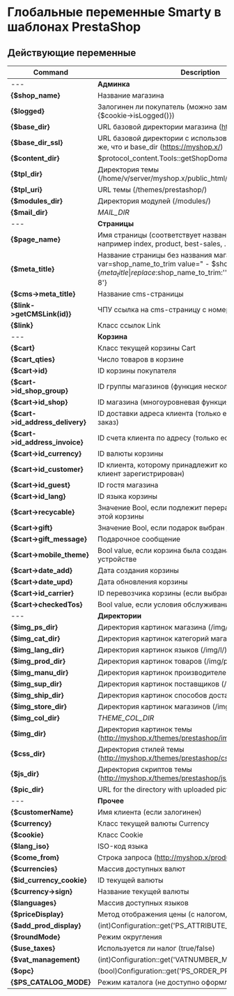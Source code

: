 Глобальные переменные Smarty в шаблонах PrestaShop
============

Действующие переменные
-------

| Command | Description |
| --- | --- |
| --- | **Админка** |
| **{$shop_name}** | Название магазина |
| **{$logged}** | Залогинен ли покупатель (можно заменить на {$cookie→isLogged()}) |
| **{$base_dir}** | URL базовой директории магазина (http://myshop.x/) |
| **{$base_dir_ssl}** | URL базовой директории c использованием SSL, иначе то же, что и base_dir (https://myshop.x/) |
| **{$content_dir}** | $protocol_content.Tools::getShopDomain().PS_BASE_URI |
| **{$tpl_dir}** | Директория темы (/home/v/server/myshop.x/public_html/themes/prestashop/) |
| **{$tpl_uri}** | URL темы (/themes/prestashop/) |
| **{$modules_dir}** | Директория модулей (/modules/) |
| **{$mail_dir}** | _MAIL_DIR_ |
| --- | **Страницы** |
| **{$page_name}** | Имя страницы (соответствует названию скрипта, например index, product, best-sales, …) |
| **{$meta_title}** | Название страницы без названия магазина  {assign var=shop_name_to_trim value=" - $shop_name"}  {$meta_title\|replace:$shop_name_to_trim:''\|escape:'htmlall':'UTF-8'} |
| **{$cms->meta_title}** | Название cms-страницы |
| **{$link->getCMSLink(id)}** | ЧПУ ссылка на cms-страницу с номером id |
| **{$link}** | Класс ссылок Link |
| --- | **Корзина** |
| **{$cart}** | Класс текущей корзины Cart |
| **{$cart_qties}** | Число товаров в корзине |
| **{$cart->id}** | ID корзины покупателя |
| **{$cart->id_shop_group}** | ID группы магазинов (функция нескольких магазинов) |
| **{$cart->id_shop}** | ID магазина  (многоуровневая функция) |
| **{$cart->id_address_delivery}** | ID доставки адреса клиента (только если был сделан заказ) |
| **{$cart->id_address_invoice}** | ID счета клиента по адресу (только если был сделан заказ) |
| **{$cart->id_currency}** | ID валюты корзины |
| **{$cart->id_customer}** | ID клиента, которому принадлежит корзина (только если клиент зарегистрирован) |
| **{$cart->id_guest}**	| ID гостя магазина |
| **{$cart->id_lang}** | ID языка корзины |
| **{$cart->recycable}** | Значение Bool, если подлежит переработке, проверено для этой корзины |
| **{$cart->gift}**	| Значение Bool, если подарок выбран для этой корзины |
| **{$cart->gift_message}**	| Подарочное сообщение |
| **{$cart->mobile_theme}**	| Bool value, если корзина была создана на мобильном устройстве |
| **{$cart->date_add}**	| Дата создания корзины |
| **{$cart->date_upd}**	| Дата обновления корзины |
| **{$cart->id_carrier}**	| ID перевозчика корзины (если выбран) |
| **{$cart->checkedTos}** | Bool value, если условия обслуживания проверены |
| --- | **Директории** |
| **{$img_ps_dir}** | Директория картинок магазина (/img/) |
| **{$img_cat_dir}** | Директория картинок категорий магазина (/img/с/) |
| **{$img_lang_dir}** | Директория картинок языков (/img/l/) |
| **{$img_prod_dir}** | Директория картинок товаров (/img/p/) |
| **{$img_manu_dir}** | Директория картинок производителей (/img/m/) |
| **{$img_sup_dir}** | Директория картинок поставщиков (/img/su/) |
| **{$img_ship_dir}** | Директория картинок способов доставки (/img/s/) |
| **{$img_store_dir}** | Директория картинок магазинов (/img/st/) |
| **{$img_col_dir}** | _THEME_COL_DIR_ |
| **{$img_dir}** | Директория картинок темы (http://myshop.x/themes/prestashop/img/) |
| **{$css_dir}** | Директория стилей темы (http://myshop.x/themes/prestashop/css/) |
| **{$js_dir}** | Директория скриптов темы (http://myshop.x/themes/prestashop/js/) |
| **{$pic_dir}** | URL for the directory with uploaded pictures |
| --- | **Прочее** |
| **{$customerName}**	| Имя клиента (если залогинен) |
| **{$currency}** | Класс текущей валюты Сurrency |
| **{$cookie}** | Класс Сookie |
| **{$lang_iso}** | ISO-код языка |
| **{$come_from}** | Строка запроса (http://myshop.x/product.php?id_product=1) |
| **{$currencies}** | Массив доступных валют |
| **{$id_currency_cookie}**	| ID текущей валюты |
| **{$currency->sign}**	| Название текущей валюты |
| **{$languages}** | Массив доступных языков |
| **{$priceDisplay}** | Метод отображения цены (с налогом, без налога) |
| **{$add_prod_display}** | (int)Configuration::get('PS_ATTRIBUTE_CATEGORY_DISPLAY') |
| **{$roundMode}** | Режим округления |
| **{$use_taxes}** | Используется ли налог (true/false) |
| **{$vat_management}** | (int)Configuration::get('VATNUMBER_MANAGEMENT') |
| **{$opc}** | (bool)Configuration::get('PS_ORDER_PROCESS_TYPE') |
| **{$PS_CATALOG_MODE}** | Режим каталога (не доступно оформление заказа) |


